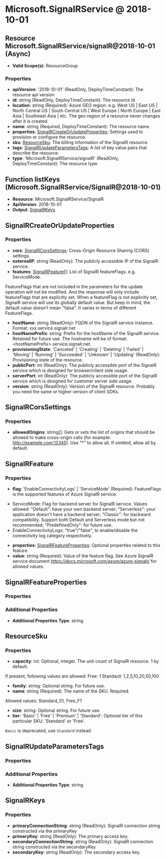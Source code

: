 # Microsoft.SignalRService @ 2018-10-01

## Resource Microsoft.SignalRService/signalR@2018-10-01 (Async)
* **Valid Scope(s)**: ResourceGroup
### Properties
* **apiVersion**: '2018-10-01' (ReadOnly, DeployTimeConstant): The resource api version
* **id**: string (ReadOnly, DeployTimeConstant): The resource id
* **location**: string (Required): Azure GEO region: e.g. West US | East US | North Central US | South Central US | West Europe | North Europe | East Asia | Southeast Asia | etc. 
The geo region of a resource never changes after it is created.
* **name**: string (Required, DeployTimeConstant): The resource name
* **properties**: [SignalRCreateOrUpdateProperties](#signalrcreateorupdateproperties): Settings used to provision or configure the resource.
* **sku**: [ResourceSku](#resourcesku): The billing information of the SignalR resource.
* **tags**: [SignalRUpdateParametersTags](#signalrupdateparameterstags): A list of key value pairs that describe the resource.
* **type**: 'Microsoft.SignalRService/signalR' (ReadOnly, DeployTimeConstant): The resource type

## Function listKeys (Microsoft.SignalRService/SignalR@2018-10-01)
* **Resource**: Microsoft.SignalRService/SignalR
* **ApiVersion**: 2018-10-01
* **Output**: [SignalRKeys](#signalrkeys)

## SignalRCreateOrUpdateProperties
### Properties
* **cors**: [SignalRCorsSettings](#signalrcorssettings): Cross-Origin Resource Sharing (CORS) settings.
* **externalIP**: string (ReadOnly): The publicly accessible IP of the SignalR service.
* **features**: [SignalRFeature](#signalrfeature)[]: List of SignalR featureFlags. e.g. ServiceMode.

FeatureFlags that are not included in the parameters for the update operation will not be modified.
And the response will only include featureFlags that are explicitly set. 
When a featureFlag is not explicitly set, SignalR service will use its globally default value. 
But keep in mind, the default value doesn't mean "false". It varies in terms of different FeatureFlags.
* **hostName**: string (ReadOnly): FQDN of the SignalR service instance. Format: xxx.service.signalr.net
* **hostNamePrefix**: string: Prefix for the hostName of the SignalR service. Retained for future use.
The hostname will be of format: &lt;hostNamePrefix&gt;.service.signalr.net.
* **provisioningState**: 'Canceled' | 'Creating' | 'Deleting' | 'Failed' | 'Moving' | 'Running' | 'Succeeded' | 'Unknown' | 'Updating' (ReadOnly): Provisioning state of the resource.
* **publicPort**: int (ReadOnly): The publicly accessible port of the SignalR service which is designed for browser/client side usage.
* **serverPort**: int (ReadOnly): The publicly accessible port of the SignalR service which is designed for customer server side usage.
* **version**: string (ReadOnly): Version of the SignalR resource. Probably you need the same or higher version of client SDKs.

## SignalRCorsSettings
### Properties
* **allowedOrigins**: string[]: Gets or sets the list of origins that should be allowed to make cross-origin calls (for example: http://example.com:12345). Use "*" to allow all. If omitted, allow all by default.

## SignalRFeature
### Properties
* **flag**: 'EnableConnectivityLogs' | 'ServiceMode' (Required): FeatureFlags is the supported features of Azure SignalR service.
- ServiceMode: Flag for backend server for SignalR service. Values allowed: "Default": have your own backend server; "Serverless": your application doesn't have a backend server; "Classic": for backward compatibility. Support both Default and Serverless mode but not recommended; "PredefinedOnly": for future use.
- EnableConnectivityLogs: "true"/"false", to enable/disable the connectivity log category respectively.
* **properties**: [SignalRFeatureProperties](#signalrfeatureproperties): Optional properties related to this feature.
* **value**: string (Required): Value of the feature flag. See Azure SignalR service document https://docs.microsoft.com/azure/azure-signalr/ for allowed values.

## SignalRFeatureProperties
### Properties
### Additional Properties
* **Additional Properties Type**: string

## ResourceSku
### Properties
* **capacity**: int: Optional, integer. The unit count of SignalR resource. 1 by default.

If present, following values are allowed:
    Free: 1
    Standard: 1,2,5,10,20,50,100
* **family**: string: Optional string. For future use.
* **name**: string (Required): The name of the SKU. Required.

Allowed values: Standard_S1, Free_F1
* **size**: string: Optional string. For future use.
* **tier**: 'Basic' | 'Free' | 'Premium' | 'Standard': Optional tier of this particular SKU. 'Standard' or 'Free'. 

`Basic` is deprecated, use `Standard` instead.

## SignalRUpdateParametersTags
### Properties
### Additional Properties
* **Additional Properties Type**: string

## SignalRKeys
### Properties
* **primaryConnectionString**: string (ReadOnly): SignalR connection string constructed via the primaryKey
* **primaryKey**: string (ReadOnly): The primary access key.
* **secondaryConnectionString**: string (ReadOnly): SignalR connection string constructed via the secondaryKey
* **secondaryKey**: string (ReadOnly): The secondary access key.

